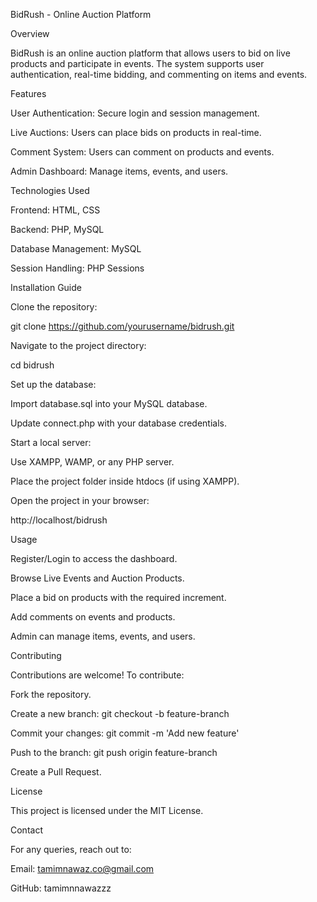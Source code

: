 BidRush - Online Auction Platform

Overview

BidRush is an online auction platform that allows users to bid on live products and participate in events. The system supports user authentication, real-time bidding, and commenting on items and events.

Features

User Authentication: Secure login and session management.

Live Auctions: Users can place bids on products in real-time.

Comment System: Users can comment on products and events.

Admin Dashboard: Manage items, events, and users.

Technologies Used

Frontend: HTML, CSS

Backend: PHP, MySQL

Database Management: MySQL

Session Handling: PHP Sessions

Installation Guide

Clone the repository:

git clone https://github.com/yourusername/bidrush.git

Navigate to the project directory:

cd bidrush

Set up the database:

Import database.sql into your MySQL database.

Update connect.php with your database credentials.

Start a local server:

Use XAMPP, WAMP, or any PHP server.

Place the project folder inside htdocs (if using XAMPP).

Open the project in your browser:

http://localhost/bidrush

Usage

Register/Login to access the dashboard.

Browse Live Events and Auction Products.

Place a bid on products with the required increment.

Add comments on events and products.

Admin can manage items, events, and users.

Contributing

Contributions are welcome! To contribute:

Fork the repository.

Create a new branch: git checkout -b feature-branch

Commit your changes: git commit -m 'Add new feature'

Push to the branch: git push origin feature-branch

Create a Pull Request.

License

This project is licensed under the MIT License.

Contact

For any queries, reach out to:

Email: tamimnawaz.co@gmail.com

GitHub: tamimnnawazzz
